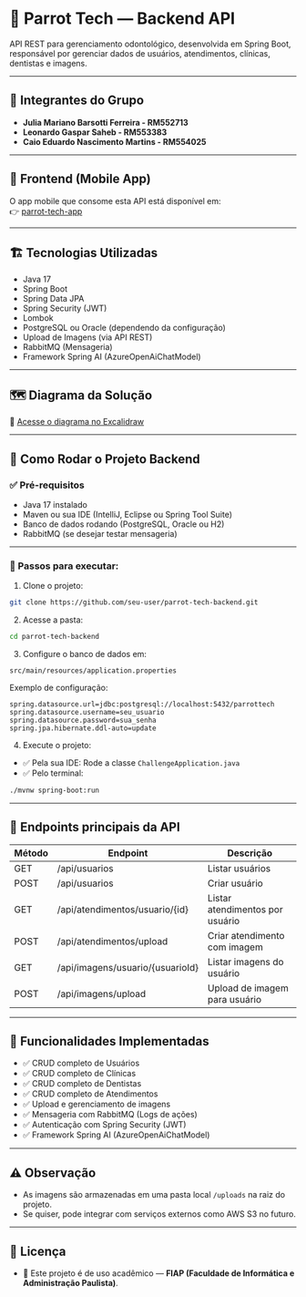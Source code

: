 
# 🦷 Parrot Tech — Backend API

API REST para gerenciamento odontológico, desenvolvida em Spring Boot, responsável por gerenciar dados de usuários, atendimentos, clínicas, dentistas e imagens.

---

## 👥 **Integrantes do Grupo**

- **Julia Mariano Barsotti Ferreira - RM552713**
- **Leonardo Gaspar Saheb - RM553383**
- **Caio Eduardo Nascimento Martins - RM554025**

---

## 🔗 **Frontend (Mobile App)**

O app mobile que consome esta API está disponível em:  
👉 [parrot-tech-app](https://github.com/seu-user/parrot-tech-app)

---

## 🏗️ **Tecnologias Utilizadas**

- Java 17
- Spring Boot
- Spring Data JPA
- Spring Security (JWT)
- Lombok
- PostgreSQL ou Oracle (dependendo da configuração)
- Upload de Imagens (via API REST)
- RabbitMQ (Mensageria)
- Framework Spring AI (AzureOpenAiChatModel)

---

## 🗺️ **Diagrama da Solução**

🔗 [Acesse o diagrama no Excalidraw](https://excalidraw.com/#json=3MFUGxGc3uiOip-2LvJ2p,RvmWaDGcUM_MzYEL-Yagxw)

---

## 🚀 **Como Rodar o Projeto Backend**

### ✅ Pré-requisitos

- Java 17 instalado
- Maven ou sua IDE (IntelliJ, Eclipse ou Spring Tool Suite)
- Banco de dados rodando (PostgreSQL, Oracle ou H2)
- RabbitMQ (se desejar testar mensageria)

---

### 🔧 Passos para executar:

1. Clone o projeto:
```bash
git clone https://github.com/seu-user/parrot-tech-backend.git
```

2. Acesse a pasta:
```bash
cd parrot-tech-backend
```

3. Configure o banco de dados em:
```plaintext
src/main/resources/application.properties
```
Exemplo de configuração:
```properties
spring.datasource.url=jdbc:postgresql://localhost:5432/parrottech
spring.datasource.username=seu_usuario
spring.datasource.password=sua_senha
spring.jpa.hibernate.ddl-auto=update
```

4. Execute o projeto:
- ✅ Pela sua IDE: Rode a classe `ChallengeApplication.java`
- ✅ Pelo terminal:
```bash
./mvnw spring-boot:run
```

---

## 🔗 **Endpoints principais da API**

| Método | Endpoint                          | Descrição                         |
|--------|------------------------------------|------------------------------------|
| GET    | /api/usuarios                      | Listar usuários                   |
| POST   | /api/usuarios                      | Criar usuário                     |
| GET    | /api/atendimentos/usuario/{id}     | Listar atendimentos por usuário   |
| POST   | /api/atendimentos/upload           | Criar atendimento com imagem      |
| GET    | /api/imagens/usuario/{usuarioId}   | Listar imagens do usuário         |
| POST   | /api/imagens/upload                | Upload de imagem para usuário     |

---

## 🧠 **Funcionalidades Implementadas**

- ✅ CRUD completo de Usuários
- ✅ CRUD completo de Clínicas
- ✅ CRUD completo de Dentistas
- ✅ CRUD completo de Atendimentos
- ✅ Upload e gerenciamento de imagens
- ✅ Mensageria com RabbitMQ (Logs de ações)
- ✅ Autenticação com Spring Security (JWT)
- ✅ Framework Spring AI (AzureOpenAiChatModel)

---

## ⚠️ **Observação**

- As imagens são armazenadas em uma pasta local `/uploads` na raiz do projeto.
- Se quiser, pode integrar com serviços externos como AWS S3 no futuro.

---

## 📜 **Licença**

- 📝 Este projeto é de uso acadêmico — **FIAP (Faculdade de Informática e Administração Paulista)**.
